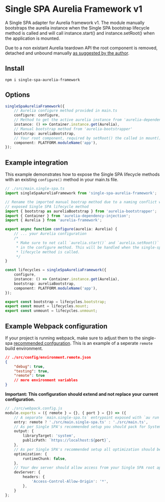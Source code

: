 # Single SPA Aurelia Framework v1

A Single SPA adapter for Aurelia framework v1. The module manually bootstraps the aurelia instance when the Single SPA bootstrap lifecycle method is called and will call instance.start() and instance.setRoot() when the application is mounted.

Due to a non existant Aurelia teardown API the root component is removed, detached and unbound manually [as suggested by the author](https://github.com/aurelia/framework/issues/714#issuecomment-279605202).

## Install

```
npm i single-spa-aurelia-framework
```

## Options

```typescript
singleSpaAureliaFramework({
    // Aurelia configure method provided in main.ts
    configure: configure,
    // Method to get the active aurelia instance from 'aurelia-dependency-injection'
    instance: () => Container.instance.get(Aurelia),
    // Manual bootstrap method from 'aurelia-bootstrapper'
    bootstrap: aureliaBootstrap,
    // Your root component, required by setRoot() the called in mount() lifecycle method.
    component: PLATFORM.moduleName('app'),
});
```

## Example integration

This example demonstrates how to expose the Single SPA lifecycle methods with an existing `configure()` method in your main.ts file.

```typescript
// ./src/main.single-spa.ts
import singleSpaAureliaFramework from 'single-spa-aurelia-framework';

// Rename the imported manual bootrap method due to a naming conflict with the
// exposed Single SPA lifecycle method
import { bootstrap as aureliaBootstrap } from 'aurelia-bootstrapper';
import { Container } from 'aurelia-dependency-injection';
import { Aurelia } from 'aurelia-framework';

export async function configure(aurelia: Aurelia) {
    // ... your Aurelia configuration
    /*
     * Make sure to not call `aurelia.start()` and `aurelia.setRoot()` on the aurelia instance
     * in the configure method. This will be handled when the single-spa mount
     * lifecycle method is called.
     */
}

const lifecycles = singleSpaAureliaFramework({
    configure,
    instance: () => Container.instance.get(Aurelia),
    bootstrap: aureliaBootstrap,
    component: PLATFORM.moduleName('app'),
});

export const bootstrap = lifecycles.bootstrap;
export const mount = lifecycles.mount;
export const unmount = lifecycles.unmount;
```

## Example Webpack configuration

If your project is running webpack, make sure to adjust them to the single-spa [recommended confguration](https://single-spa.js.org/docs/recommended-setup#build-tools-webpack--rollup). This is an example of a seperate `remote` build environment.

```json
// ./src/config/environment.remote.json
{
    "debug": true,
    "testing": true,
    "remote": true
    // more environment variables
}
```

**Important: This configuration should extend and not replace your current configuration.**

```typescript
// ./src/webpack.config.js
module.exports = ({ remote } = {}, { port } = {}) => ({
    // A separate `main.single-spa.ts` entrypoint exposed with `au run --env.remote`.
    entry: remote ? './src/main.single-spa.ts' : './src/main.ts',
    // As per Single SPA's recommended setup you should pack for System.register() format.
    output: {
        libraryTarget: 'system',
        publicPath: `https://localhost:${port}`,
    },
    // As per Single SPA's recommended setup all optimization should be disabled.
    optimization: {
        runtimeChunk: false,
    },
    // Your dev server should allow access from your Single SPA root app.
    devServer: {
        headers: {
            'Access-Control-Allow-Origin': '*',
        },
    }
};
```
